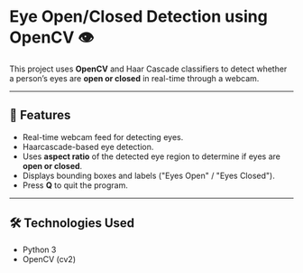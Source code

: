 # Eye Open/Closed Detection using OpenCV 👁️  

This project uses **OpenCV** and Haar Cascade classifiers to detect whether a person’s eyes are **open or closed** in real-time through a webcam.  

---

## 📌 Features  
- Real-time webcam feed for detecting eyes.  
- Haarcascade-based eye detection.  
- Uses **aspect ratio** of the detected eye region to determine if eyes are **open or closed**.  
- Displays bounding boxes and labels ("Eyes Open" / "Eyes Closed").  
- Press **Q** to quit the program.  

---

## 🛠️ Technologies Used  
- Python 3  
- OpenCV (cv2)
